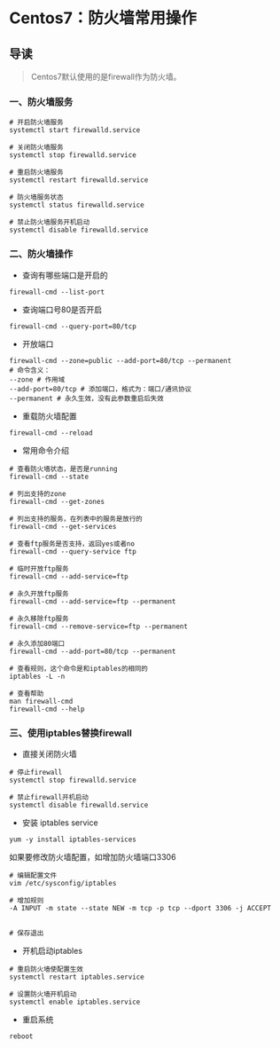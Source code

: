 # Centos7：防火墙常用操作

## 导读

> Centos7默认使用的是firewall作为防火墙。

### 一、防火墙服务

```shell
# 开启防火墙服务
systemctl start firewalld.service

# 关闭防火墙服务
systemctl stop firewalld.service

# 重启防火墙服务
systemctl restart firewalld.service

# 防火墙服务状态
systemctl status firewalld.service

# 禁止防火墙服务开机启动
systemctl disable firewalld.service
```

### 二、防火墙操作

- 查询有哪些端口是开启的

```shell
firewall-cmd --list-port
```

- 查询端口号80是否开启

```shell
firewall-cmd --query-port=80/tcp
```

- 开放端口

```shell
firewall-cmd --zone=public --add-port=80/tcp --permanent
# 命令含义：
--zone # 作用域
--add-port=80/tcp # 添加端口，格式为：端口/通讯协议
--permanent # 永久生效，没有此参数重启后失效
```

- 重载防火墙配置

```shell
firewall-cmd --reload
```

- 常用命令介绍

```shell
# 查看防火墙状态，是否是running
firewall-cmd --state

# 列出支持的zone
firewall-cmd --get-zones

# 列出支持的服务，在列表中的服务是放行的
firewall-cmd --get-services

# 查看ftp服务是否支持，返回yes或者no
firewall-cmd --query-service ftp

# 临时开放ftp服务
firewall-cmd --add-service=ftp

# 永久开放ftp服务
firewall-cmd --add-service=ftp --permanent

# 永久移除ftp服务
firewall-cmd --remove-service=ftp --permanent

# 永久添加80端口
firewall-cmd --add-port=80/tcp --permanent

# 查看规则，这个命令是和iptables的相同的
iptables -L -n

# 查看帮助
man firewall-cmd
firewall-cmd --help
```

### 三、使用iptables替换firewall

- 直接关闭防火墙

```shell
# 停止firewall
systemctl stop firewalld.service

# 禁止firewall开机启动
systemctl disable firewalld.service
```

- 安装 iptables service

```shell
yum -y install iptables-services
```

如果要修改防火墙配置，如增加防火墙端口3306

```shell
# 编辑配置文件
vim /etc/sysconfig/iptables

# 增加规则
-A INPUT -m state --state NEW -m tcp -p tcp --dport 3306 -j ACCEPT


# 保存退出
```

- 开机启动iptables

```shell
# 重启防火墙使配置生效
systemctl restart iptables.service

# 设置防火墙开机启动
systemctl enable iptables.service
```

- 重启系统

```shell
reboot
```
